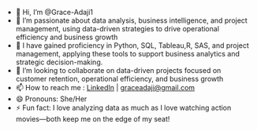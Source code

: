 - 👋 Hi, I’m @Grace-Adaji1
- 👀   I’m passionate about data analysis, business intelligence, and project management, using data-driven strategies to drive operational efficiency and business growth
- 🌱 I have gained proficiency in Python, SQL, Tableau,R, SAS, and project management, applying these tools to support business analytics and strategic decision-making.
- 💞️ I’m looking to collaborate on data-driven projects focused on customer retention, operational efficiency, and business growth   
- 📫 How to reach me : [LinkedIn](https://www.linkedin.com/in/graceadaji/) | graceadaji@gmail.com  
- 😄 Pronouns: She/Her 
- ⚡ Fun fact: I love analyzing data as much as I love watching action movies—both keep me on the edge of my seat!

<!---
Grace-Adaji1/Grace-Adaji1 is a ✨ special ✨ repository because its `README.md` (this file) appears on your GitHub profile.
You can click the Preview link to take a look at your changes.
--->
